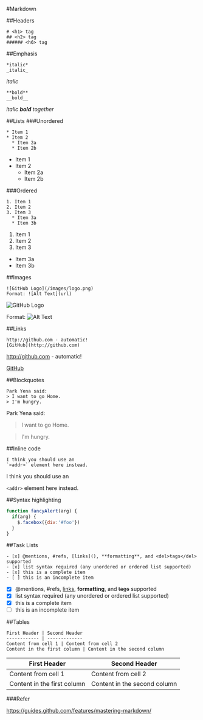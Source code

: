#Markdown

##Headers
```
# <h1> tag
## <h2> tag
###### <h6> tag
```

##Emphasis

```
*italic* 
_italic_
```

*italic*

```
**bold**
__bold__
```

_italic **bold** together_



##Lists
###Unordered

```
* Item 1
* Item 2
  * Item 2a
  * Item 2b
```
* Item 1
* Item 2
  * Item 2a
  * Item 2b

###Ordered
```
1. Item 1
2. Item 2
3. Item 3
  * Item 3a
  * Item 3b
```

1. Item 1
2. Item 2
3. Item 3
  * Item 3a
  * Item 3b
  
##Images
```
![GitHub Logo](/images/logo.png)
Format: ![Alt Text](url)
```

![GitHub Logo](/images/logo.png)

Format: ![Alt Text](https://avatars3.githubusercontent.com/u/20268356?v=3&s=460)

##Links
```
http://github.com - automatic!
[GitHub](http://github.com)
```
http://github.com - automatic!

[GitHub](http://github.com)

##Blockquotes
```
Park Yena said:
> I want to go Home.
> I'm hungry.
```

Park Yena said:
> I want to go Home.

> I'm hungry.

##Inline code
```
I think you should use an
`<addr>` element here instead.
```

I think you should use an

`<addr>` element here instead.

##Syntax highlighting

```javascript
function fancyAlert(arg) {
  if(arg) {
    $.facebox({div:'#foo'})
  }
}
```

##Task Lists

```
- [x] @mentions, #refs, [links](), **formatting**, and <del>tags</del> supported
- [x] list syntax required (any unordered or ordered list supported)
- [x] this is a complete item
- [ ] this is an incomplete item
```

- [x] @mentions, #refs, [links](), **formatting**, and <del>tags</del> supported
- [x] list syntax required (any unordered or ordered list supported)
- [x] this is a complete item
- [ ] this is an incomplete item

##Tables
```
First Header | Second Header
------------ | -------------
Content from cell 1 | Content from cell 2
Content in the first column | Content in the second column
```
First Header | Second Header
------------ | -------------
Content from cell 1 | Content from cell 2
Content in the first column | Content in the second column




###Refer

https://guides.github.com/features/mastering-markdown/

